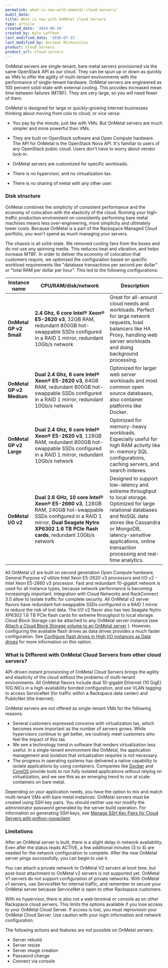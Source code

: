 ```yaml
---
permalink: what-is-new-with-onmetal-cloud-servers/
audit_date:
title: What is new with OnMetal Cloud Servers
type: article
created_date: '2014-06-19'
created_by: Kyle Laffoon
last_modified_date: '2016-07-22'
last_modified_by: Aurimas Mickevicius
product: Cloud Servers
product_url: cloud-servers
---
```


OnMetal servers are single-tenant, bare metal servers provisioned via
the same OpenStack API as our cloud. They can be spun up or down as
quickly as VMs to offer the agility of multi-tenant environments with
the performance of single-tenant hardware. OnMetal servers are
engineered as 100 percent solid-state with external cooling. This
provides increased mean time between failures (MTBF). They are very
large, so you will need fewer of them.

OnMetal is designed for large or quickly-growing Internet businesses
thinking about moving from colo to cloud, or vice versa:

-   You pay by the minute, just like with VMs. But OnMetal servers are
    much simpler and more powerful than VMs.

-   They are built on OpenStack software and Open Compute hardware. The
    API for OnMetal is the OpenStack Nova API. It's familiar to users of
    any OpenStack public cloud. Users don't have to worry about
    vendor lock-in.
-   OnMetal servers are customized for specific workloads.
-   There is no hypervisor, and no virtualization tax.
-   There is no sharing of metal with any other user.

### Disk structure

OnMetal combines the simplicity of consistent performance and the
economy of colocation with the elasticity of the cloud. Running your
high-traffic production environment on consistently performing bare
metal machines means less over-engineering, more simplicity and ultimately lower costs. Because OnMetal is a part of the Rackspace
Managed Cloud portfolio, you won't spend as much managing your servers.

The chassis is all solid-state. We removed cooling fans from the boxes
and do not use any spinning media. This reduces heat and vibration,
and helps increase MTBF. In order to deliver the economy of colocation
that customers require, we optimized the configuration based on specific
workload requirements like "database transactions per second per dollar"
or "total RAM per dollar per hour". This led to the following
configurations:

| Instance name  | CPU/RAM/disk/network         | Description                              |
|----------------|------------------------------|------------------------------------------|
|**OnMetal GP v2 Small**   | **2.4 Ghz, 6 core Intel® Xeon® E5-2620 v3**, 32GB RAM, redundant 800GB hot-swappable SSDs configured in a RAID 1 mirror, redundant 10Gb/s network   | Great for all-around cloud needs and workloads. Perfect for large network requests, load balancers like HA Proxy, handling web server workloads and doing background processing. |
| **OnMetal GP v2 Medium** | **Dual 2.4 Ghz, 6 core Intel® Xeon® E5-2620 v3**, 64GB RAM, redundant 800GB hot-swappable SSDs configured in a RAID 1 mirror, redundant 10Gb/s network  | Optimized for larger web server workloads and most common open source databases, also container platforms like Docker.    |
| **OnMetal GP v2 Large**  | **Dual 2.4 Ghz, 6 core Intel® Xeon® E5-2620 v3**, 128GB RAM, redundant 800GB hot-swappable SSDs configured in a RAID 1 mirror, redundant 10Gb/s network  | Optimized for memory-heavy workloads. Especially useful for high RAM activity like in-memory SQL configurations, caching servers, and search indexes.   |
| **OnMetal I/O v2**  | **Dual 2.6 GHz, 10 core Intel® Xeon® E5-2660 v3**, 128GB RAM, 240GB hot-swappable SSDs configured in a RAID 1 mirror, **Dual Seagate Nytro XP6302 1.6 TB PCIe flash cards**,  redundant 10Gb/s network  | Designed to support low-latency and extreme throughput to local storage. Optimized for large relational databases and NoSQL data stores like Cassandra or MongoDB, latency-sensitive applications, online transaction processing and real-time analytics.   |

All OnMetal v2 are built on second generation Open Compute hardware, General Purpose v2 utilize Intel Xeon E5-2620 v3 processors and I/O v2 - Intel Xeon E5-2660 v3 processor. Fast and redundant 10-gigabit network is used for all instance types, because
network performance is becoming increasingly important. Integration with Cloud Networks and RackConnect 3.0 allow to isolate traffic for complete security. All OnMetal v2 server flavors have redundant hot-swappable SSDs configured in a RAID 1 mirror to reduce the risk of lost data. The  I/O v2 flavor also has two Seagate Nytro XP6302 1.6 TB PCIe flash cards for extreme throughput to local storage. Cloud
Block Storage can be attached to any OnMetal server instance (see
[Attach a Cloud Block Storage volume to an OnMetal server](/how-to/attach-a-cloud-block-storage-volume-to-an-onmetal-server)
). However, configuring the available flash drives as data drives
provides a much faster configuration. See [Configure flash drives in High I/O instances as Data drives](/how-to/configure-flash-drives-in-high-io-instances-as-data-drives)
for more information on this option.

### What Is Different with OnMetal Cloud Servers from other cloud servers?

API-driven instant provisioning of OnMetal Cloud Servers brings the
agility and elasticity of the cloud without the problems of multi-tenant
environments. All OnMetal flavors include dual 10-gigabit Ethernet (10
GigE) 10G NICs in a high-availability bonded configuration, and use VLAN
tagging to access ServiceNet (for traffic within a Rackspace data
center) and PublicNet (the Internet).

OnMetal servers are not offered as single-tenant VMs for the following
reasons:

-   Several customers expressed concerns with virtualization tax, which
    becomes more important as the number of servers grows. While
    hypervisors continue to get better, we routinely meet customers who
    feel the impact of this tax.
-   We see a technology trend in software that renders virtualization
    less useful. In a single-tenant environment like OnMetal, the
    application management and isolation that virtualization requires is
    not necessary.
-   The progress in operating systems has delivered a native capability
    to isolate applications by using containers. Companies like
    [Docker](http://www.docker.com/) and [CoreOS](https://coreos.com/)
    provide tools to run fully isolated applications without relying on
    virtualization, and we see this as an emerging trend to run at
    scale: containers on bare metal.

Depending on your application needs, you have the option to mix and
match multi-tenant VMs with bare metal instances. OnMetal servers must
be created using SSH key pairs. You should neither use nor modify the
administrator password generated by the server build operation. For
information on generating SSH keys, see [Manage SSH Key Pairs for Cloud Servers with python-novaclient](/how-to/manage-ssh-key-pairs-for-cloud-servers-with-python-novaclient).

### Limitations

After an OnMetal server is built, there is a slight delay in network availability. Even after the status reads ACTIVE, a few additional minutes (3 to 4) are needed for the network configuration to complete. After the new OnMetal server pings successfully, you can begin to use it.

You can attach a private network to OnMetal V2 servers at boot time, but
post-boot attachment to OnMetal v2 servers is not supported yet. OnMetal V1
servers do not support configuration of private networks. With OnMetal v1
servers, use ServiceNet for internal traffic, and remember to secure your
OnMetal server because ServiceNet is open to other Rackspace customers.

With no hypervisor, there is also not a web terminal or console as on
other Rackspace cloud servers. This limits the options available if you
lose access to your OnMetal Cloud Server. If access is lost, you must
reprovision your OnMetal Cloud Server. Use caution with your login
information and network configuration.

The following actions and features are not possible on OnMetal servers:

-   Server rebuild
-   Server resize
-   Server image creation
-   Password change
-   Connect via console
